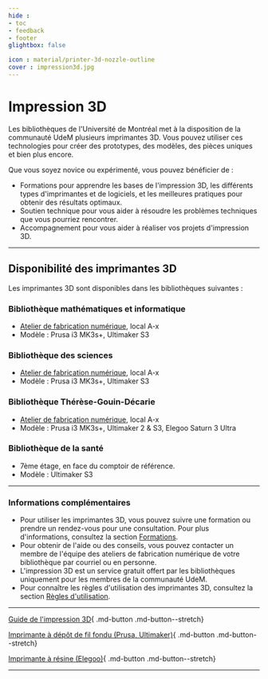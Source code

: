 ```yaml
---
hide : 
- toc
- feedback
- footer
glightbox: false

icon : material/printer-3d-nozzle-outline
cover : impression3d.jpg
---
```


# Impression 3D

Les bibliothèques de l'Université de Montréal met à la disposition de la communauté UdeM plusieurs imprimantes 3D. Vous pouvez utiliser ces technologies pour créer des prototypes, des modèles, des pièces uniques et bien plus encore.

Que vous soyez novice ou expérimenté, vous pouvez bénéficier de :

- Formations pour apprendre les bases de l'impression 3D, les différents types d'imprimantes et de logiciels, et les meilleures pratiques pour obtenir des résultats optimaux.
- Soutien technique pour vous aider à résoudre les problèmes techniques que vous pourriez rencontrer.
- Accompagnement pour vous aider à réaliser vos projets d'impression 3D.

--------

## Disponibilité des imprimantes 3D

Les imprimantes 3D sont disponibles dans les bibliothèques suivantes :

### Bibliothèque mathématiques et informatique
- [Atelier de fabrication numérique](../../espaces/ateliers.md), local A-x
- Modèle : Prusa i3 MK3s+, Ultimaker S3
### Bibliothèque des sciences
- [Atelier de fabrication numérique](../../espaces/ateliers.md), local A-x
- Modèle : Prusa i3 MK3s+, Ultimaker S3
### Bibliothèque Thérèse-Gouin-Décarie
- [Atelier de fabrication numérique](../../espaces/ateliers.md), local A-x
- Modèle : Prusa i3 MK3s+, Ultimaker 2 & S3, Elegoo Saturn 3 Ultra
### Bibliothèque de la santé
- 7ème étage, en face du comptoir de référence.
- Modèle : Ultimaker S3

---------

### Informations complémentaires
- Pour utiliser les imprimantes 3D, vous pouvez suivre une formation ou prendre un rendez-vous pour une consultation. Pour plus d'informations, consultez la section [Formations](formations.md).
- Pour obtenir de l'aide ou des conseils, vous pouvez contacter un membre de l'équipe des ateliers de fabrication numérique de votre bibliothèque par courriel ou en personne.
- L'impression 3D est un service gratuit offert par les bibliothèques uniquement pour les membres de la communauté UdeM.
- Pour connaître les règles d'utilisation des imprimantes 3D, consultez la section [Règles d'utilisation](regles.md).
---------

<div class="grid cards" markdown>

[Guide de l'impression 3D](introduction.md){ .md-button .md-button--stretch} 

[Imprimante à dépôt de fil fondu (Prusa, Ultimaker)](prusa.md){ .md-button .md-button--stretch}

[Imprimante à résine (Elegoo)](ultimaker.md){ .md-button .md-button--stretch}

</div>

--------
